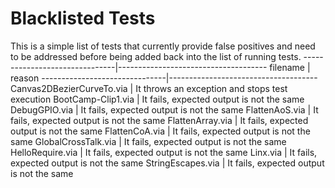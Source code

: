 # Blacklisted Tests

This is a simple list of tests that currently provide false positives and need to be addressed before being added back into the list of running tests.
-------------------------------|-------------------------------------
filename                       | reason
-------------------------------|-------------------------------------
Canvas2DBezierCurveTo.via      | It throws an exception and stops test execution
BootCamp-Clip1.via             | It fails, expected output is not the same
DebugGPIO.via                  | It fails, expected output is not the same
FlattenAoS.via                 | It fails, expected output is not the same
FlattenArray.via               | It fails, expected output is not the same
FlattenCoA.via                 | It fails, expected output is not the same
GlobalCrossTalk.via            | It fails, expected output is not the same
HelloRequire.via               | It fails, expected output is not the same
Linx.via                       | It fails, expected output is not the same
StringEscapes.via              | It fails, expected output is not the same
